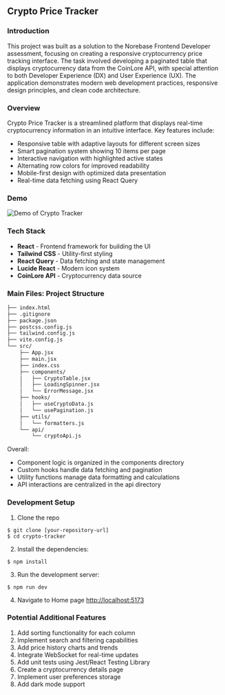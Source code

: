 Crypto Price Tracker
-----
### Introduction
This project was built as a solution to the Norebase Frontend Developer assessment, focusing on creating a responsive cryptocurrency price tracking interface. The task involved developing a paginated table that displays cryptocurrency data from the CoinLore API, with special attention to both Developer Experience (DX) and User Experience (UX). The application demonstrates modern web development practices, responsive design principles, and clean code architecture.

### Overview
Crypto Price Tracker is a streamlined platform that displays real-time cryptocurrency information in an intuitive interface. Key features include:
- Responsive table with adaptive layouts for different screen sizes
- Smart pagination system showing 10 items per page
- Interactive navigation with highlighted active states
- Alternating row colors for improved readability
- Mobile-first design with optimized data presentation
- Real-time data fetching using React Query

### Demo
![Demo of Crypto Tracker](./src/assets/demo.gif)

### Tech Stack
- **React** - Frontend framework for building the UI
- **Tailwind CSS** - Utility-first styling
- **React Query** - Data fetching and state management
- **Lucide React** - Modern icon system
- **CoinLore API** - Cryptocurrency data source

### Main Files: Project Structure
  ```sh
  ├── index.html
  ├── .gitignore
  ├── package.json
  ├── postcss.config.js
  ├── tailwind.config.js
  ├── vite.config.js
  └── src/
      ├── App.jsx
      ├── main.jsx
      ├── index.css
      ├── components/
      │   ├── CryptoTable.jsx
      │   ├── LoadingSpinner.jsx
      │   └── ErrorMessage.jsx
      ├── hooks/
      │   ├── useCryptoData.js
      │   └── usePagination.js
      ├── utils/
      │   └── formatters.js
      └── api/
          └── cryptoApi.js
  ```
Overall:
* Component logic is organized in the components directory
* Custom hooks handle data fetching and pagination
* Utility functions manage data formatting and calculations
* API interactions are centralized in the api directory

### Development Setup
1. Clone the repo
```
$ git clone [your-repository-url]
$ cd crypto-tracker
```

2. Install the dependencies:
```
$ npm install
```

3. Run the development server:
```
$ npm run dev
```

4. Navigate to Home page [http://localhost:5173](http://localhost:5173)

### Potential Additional Features
  
1. Add sorting functionality for each column
2. Implement search and filtering capabilities
3. Add price history charts and trends
4. Integrate WebSocket for real-time updates
5. Add unit tests using Jest/React Testing Library
6. Create a cryptocurrency details page
7. Implement user preferences storage
8. Add dark mode support